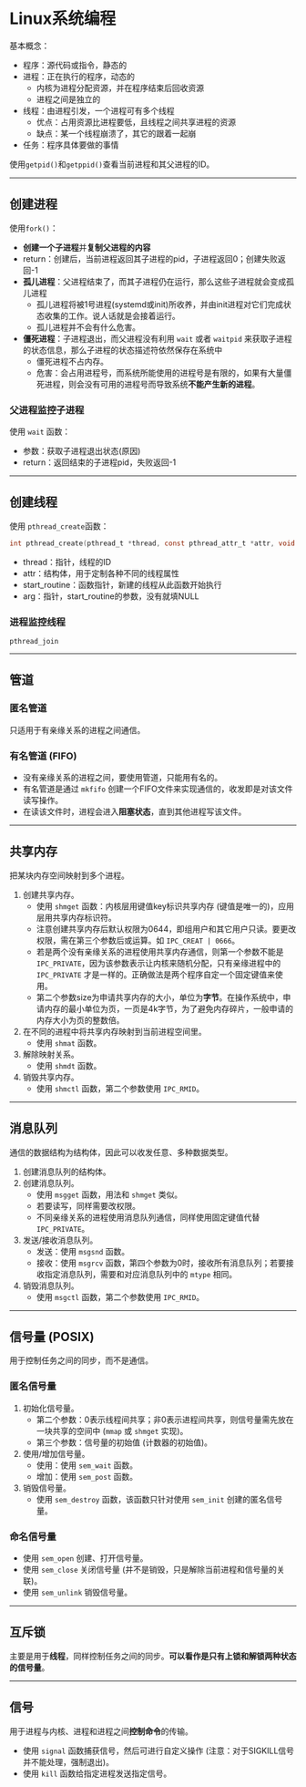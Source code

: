 # Linux系统编程

基本概念：

- 程序：源代码或指令，静态的
- 进程：正在执行的程序，动态的
  - 内核为进程分配资源，并在程序结束后回收资源
  - 进程之间是独立的
- 线程：由进程引发，一个进程可有多个线程
  - 优点：占用资源比进程要低，且线程之间共享进程的资源
  - 缺点：某一个线程崩溃了，其它的跟着一起崩
- 任务：程序具体要做的事情

使用`getpid()`和`getppid()`查看当前进程和其父进程的ID。

---

## 创建进程

使用`fork()`：

- **创建一个子进程**并**复制父进程的内容**
- return：创建后，当前进程返回其子进程的pid，子进程返回0；创建失败返回-1
- **孤儿进程**：父进程结束了，而其子进程仍在运行，那么这些子进程就会变成孤儿进程
  - 孤儿进程将被1号进程(systemd或init)所收养，并由init进程对它们完成状态收集的工作。说人话就是会接着运行。
  - 孤儿进程并不会有什么危害。
- **僵死进程**：子进程退出，而父进程没有利用 `wait` 或者 `waitpid` 来获取子进程的状态信息，那么子进程的状态描述符依然保存在系统中
  - 僵死进程不占内存。
  - 危害：会占用进程号，而系统所能使用的进程号是有限的，如果有大量僵死进程，则会没有可用的进程号而导致系统**不能产生新的进程**。

### 父进程监控子进程

使用 `wait` 函数：

- 参数：获取子进程退出状态(原因)
- return：返回结束的子进程pid，失败返回-1

---

## 创建线程

使用 `pthread_create`函数：

```C
int pthread_create(pthread_t *thread, const pthread_attr_t *attr, void *(*start_routine) (void *), void *arg);
```

- thread：指针，线程的ID
- attr：结构体，用于定制各种不同的线程属性
- start_routine：函数指针，新建的线程从此函数开始执行
- arg：指针，start_routine的参数，没有就填NULL

### 进程监控线程

`pthread_join`

---

## 管道

### 匿名管道

只适用于有亲缘关系的进程之间通信。

### 有名管道 (FIFO)

- 没有亲缘关系的进程之间，要使用管道，只能用有名的。
- 有名管道是通过 `mkfifo` 创建一个FIFO文件来实现通信的，收发即是对该文件读写操作。
- 在读该文件时，进程会进入**阻塞状态**，直到其他进程写该文件。

---

## 共享内存

把某块内存空间映射到多个进程。

1. 创建共享内存。
   - 使用 `shmget` 函数：内核层用键值key标识共享内存 (键值是唯一的)，应用层用共享内存标识符。
   - 注意创建共享内存后默认权限为0644，即组用户和其它用户只读。要更改权限，需在第三个参数后或运算。如 `IPC_CREAT | 0666`。
   - 若是两个没有亲缘关系的进程使用共享内存通信，则第一个参数不能是 `IPC_PRIVATE`，因为该参数表示让内核来随机分配，只有亲缘进程中的 `IPC_PRIVATE` 才是一样的。正确做法是两个程序自定一个固定键值来使用。
   - 第二个参数size为申请共享内存的大小，单位为**字节**。在操作系统中，申请内存的最小单位为页，一页是4k字节，为了避免内存碎片，一般申请的内存大小为页的整数倍。
2. 在不同的进程中将共享内存映射到当前进程空间里。
   - 使用 `shmat` 函数。
3. 解除映射关系。
   - 使用 `shmdt` 函数。
4. 销毁共享内存。
   - 使用 `shmctl` 函数，第二个参数使用 `IPC_RMID`。

---

## 消息队列

通信的数据结构为结构体，因此可以收发任意、多种数据类型。

1. 创建消息队列的结构体。
2. 创建消息队列。
   - 使用 `msgget` 函数，用法和 `shmget` 类似。
   - 若要读写，同样需要改权限。
   - 不同亲缘关系的进程使用消息队列通信，同样使用固定键值代替 `IPC_PRIVATE`。
3. 发送/接收消息队列。
   - 发送：使用 `msgsnd` 函数。
   - 接收：使用 `msgrcv` 函数，第四个参数为0时，接收所有消息队列；若要接收指定消息队列，需要和对应消息队列中的 `mtype` 相同。
4. 销毁消息队列。
   - 使用 `msgctl` 函数，第二个参数使用 `IPC_RMID`。

---

## 信号量 (POSIX)

用于控制任务之间的同步，而不是通信。

### 匿名信号量

1. 初始化信号量。
   - 第二个参数：0表示线程间共享；非0表示进程间共享，则信号量需先放在一块共享的空间中 (`mmap` 或 `shmget` 实现)。
   - 第三个参数：信号量的初始值 (计数器的初始值)。
2. 使用/增加信号量。
   - 使用：使用 `sem_wait` 函数。
   - 增加：使用 `sem_post` 函数。
3. 销毁信号量。
   - 使用 `sem_destroy` 函数，该函数只针对使用 `sem_init` 创建的匿名信号量。

### 命名信号量

- 使用 `sem_open` 创建、打开信号量。
- 使用 `sem_close` 关闭信号量 (并不是销毁，只是解除当前进程和信号量的关联)。
- 使用 `sem_unlink` 销毁信号量。

---

## 互斥锁

主要是用于**线程**，同样控制任务之间的同步。**可以看作是只有上锁和解锁两种状态的信号量**。

---

## 信号

用于进程与内核、进程和进程之间**控制命令**的传输。

- 使用 `signal` 函数捕获信号，然后可进行自定义操作 (注意：对于SIGKILL信号并不能处理，强制退出)。
- 使用 `kill` 函数给指定进程发送指定信号。
